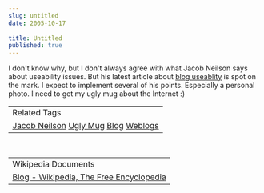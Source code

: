 ```yaml
---
slug: untitled
date: 2005-10-17
 
title: Untitled
published: true
---
```

I don't know why, but I don't always agree with what Jacob Neilson says about useability issues.  But his latest article about <a href="http://www.useit.com/alertbox/weblogs.html" title="Blog Useability">blog useablity</a> is spot on the mark.  I expect to implement several of his points.  Especially a personal photo.  I need to get my ugly mug about the Internet :)<p /><table class="TechnoratiHead TagHeader">
<tr><td>Related Tags</td></tr>
<tr class="Technorati"><td>
<a href="https://paul.kinlan.me/tags/Jacob%20Neilson" class="Tag" rel="tag">Jacob Neilson</a> <a href="https://paul.kinlan.me/tags/Ugly%20Mug" class="Tag" rel="tag">Ugly Mug</a> <a href="https://paul.kinlan.me/tags/Blog" class="Tag" rel="tag">Blog</a> <a href="https://paul.kinlan.me/tags/Weblogs" class="Tag" rel="tag">Weblogs</a>
</td></tr>
</table><br /><table class="TechnoratiHead TagHeader">
<tr><td>Wikipedia Documents</td></tr>
<tr class="Technorati"><td><a href="http://en.wikipedia.org/wiki/Weblogs">Blog - Wikipedia, The Free Encyclopedia</a></td></tr>
</table>

